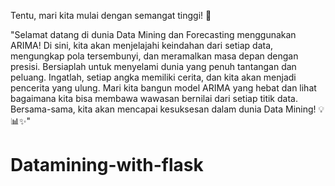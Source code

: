Tentu, mari kita mulai dengan semangat tinggi! 🚀

"Selamat datang di dunia Data Mining dan Forecasting menggunakan ARIMA! Di sini, kita akan menjelajahi keindahan dari setiap data, mengungkap pola tersembunyi, dan meramalkan masa depan dengan presisi. Bersiaplah untuk menyelami dunia yang penuh tantangan dan peluang. Ingatlah, setiap angka memiliki cerita, dan kita akan menjadi pencerita yang ulung. Mari kita bangun model ARIMA yang hebat dan lihat bagaimana kita bisa membawa wawasan bernilai dari setiap titik data. Bersama-sama, kita akan mencapai kesuksesan dalam dunia Data Mining! 💡📊✨"

# Datamining-with-flask
